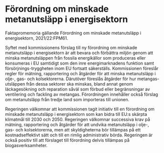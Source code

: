 # Förordning om minskade metanutsläpp i energisektorn

Faktapromemoria gällande Förordning om minskade metanutsläpp i energisektorn, 2021/22:FPM61\.

Syftet med kommissionens förslag till ny förordning om minskade metanutsläpp i energisektorn är att bevara och förbättra miljön genom att minska metanutsläppen från fossila energikällor som produceras eller konsumeras i EU samtidigt som den inre energimarknadens funktion samt försörjnings\-tryggheten inom EU fortsatt säkerställs. Kommissionen föreslår regler för mätning, rapportering och åtgärder för att minska metanutsläpp i olje\-, gas\- och kolsektorerna. Därutöver föreslås åtgärder för hur metangas\-utsläppen från dessa sektorer ska minskas, bland annat genom läckagesökning och reparation såväl som förbud eller begränsningar av ventilering och fackling av metangas. Förordningen innehåller också förslag om metanutsläpp från tredje land som importeras till unionen.

Regeringen välkomnar att kommissionen tagit initiativ till en förordning om minskade metanutsläpp i energisektorn som kan bidra till EU:s skärpta klimatmål till 2030 och 2050\. Regeringen välkomnar successiva krav på mätning, rapportering och åtgärder för att undvika metanutsläpp i olje\-, gas\- och kolsektorerna, men att skyldigheterna bör tillämpas på ett kostnadseffektivt sätt och till en rimlig administrativ börda. Regeringen är också positiv till att förslaget till förordning delvis tillämpas på biogasverksamheter.

